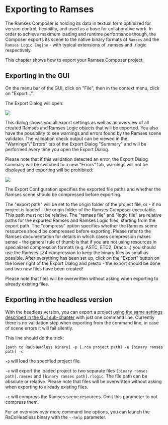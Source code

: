 <!--
SPDX-License-Identifier: MPL-2.0

This file is part of Ramses Composer
(see https://github.com/COVESA/ramses-composer-docs).

This Source Code Form is subject to the terms of the Mozilla Public License, v. 2.0.
If a copy of the MPL was not distributed with this file, You can obtain one at http://mozilla.org/MPL/2.0/.
-->
# Exporting to Ramses

The Ramses Composer is holding its data in textual form optimized for version control, flexibility, and used as a base for collaborative work. In order to achieve maximum loading and runtime performance though, the Composer exports its scene to the native binary formats of `Ramses` and the `Ramses Logic Engine` - with typical extensions of .ramses and .rlogic respectively.

This chapter shows how to export your Ramses Composer project.

## Exporting in the GUI

On the menu bar of the GUI, click on "File", then in the context menu, click on "Export...".

The Export Dialog will open:

![](./docs/export_dialog_nice.png)

This dialog shows you all export settings as well as an overview of all created Ramses and Ramses Logic objects that will be exported. You also have the possibility to see warnings and errors found by the Ramses scene validator. The validation check output can be viewed in the "Warnings"/"Errors" tab of the Export Dialog "Summary" and will be performed every time you open the Export Dialog.

Please note that if this validation detected an error, the Export Dialog summary will be switched to a new "Errors" tab, warnings will not be displayed and exporting will be prohibited:

![](./docs/export_dialog_error.png)

The Export Configuration specifies the exported file paths and whether the Ramses scene should be compressed before exporting.

The "export path" will be set to the origin folder of the project file, or - if no project is loaded - the origin folder of the Ramses Composer executable. This path must not be relative. The "ramses file" and "logic file" are relative paths for the exported Ramses and Ramses Logic files, starting from the export path. The "compress" option specifies whether the Ramses scene resources should be compressed before exporting.
Please refer to the Ramses documentation for details in which cases compression makes sense - the general rule of thumb is that if you are not using resources in specialized compression formats (e.g. ASTC, ETC2, Draco...) you should use the Ramses LZ4 compression to keep the binary files as small as possible.
After everything has been set up, click on the "Export" button on the lower right of the Export Dialog and presto - the export should be done and two new files have been created!

Please note that files will be overwritten without asking when exporting to already existing files.


## Exporting in the headless version

With the headless version, you can export a project [using the same settings described in the GUI sub-chapter](#exporting-in-the-gui) with just one command line.
Currently there is no validation step when exporting from the command line, in case of scene errors it will fail silently.

This line should do the trick:

```[path to RaCoHeadless binary] -p [.rca project path] -e [binary ramses path] -c```

```-p``` will load the specified project file.

```-e``` will export the loaded project to two separate files ```[binary ramses path].ramses``` and ```[binary ramses path].rlogic```. The file path can be absolute or relative. Please note that files will be overwritten without asking when exporting to already existing files.

```-c``` will compress the Ramses scene resources. Omit this parameter to not compress them.

For an overview over more command line options, you can launch the RaCoHeadless binary with the ```--help``` parameter.
